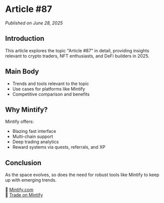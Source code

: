 
# Article #87

*Published on June 28, 2025*

## Introduction

This article explores the topic "Article #87" in detail, providing insights relevant to crypto traders, NFT enthusiasts, and DeFi builders in 2025.

## Main Body

- Trends and tools relevant to the topic
- Use cases for platforms like Mintify
- Competitive comparison and benefits

## Why Mintify?

Mintify offers:
- Blazing fast interface
- Multi-chain support
- Deep trading analytics
- Reward systems via quests, referrals, and XP

## Conclusion

As the space evolves, so does the need for robust tools like Mintify to keep up with emerging trends. 

🔗 [Mintify.com](https://mintify.com)  
🔗 [Trade on Mintify](https://app.mintify.com)
